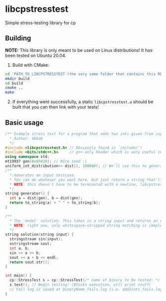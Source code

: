 # libcpstresstest
Simple stress-testing library for cp

## Building
**NOTE:** This library is only meant to be used on Linux distributions! It has been tested on Ubuntu 20.04.
<!--
1. Install `libexplain` with headers (used for error logging):
```
sudo apt-get install libexplain-dev
```
-->
1. Build with CMake:
```sh
cd 'PATH_TO_LIBCPSTRESSTEST (the very same folder that contains this README!)'
mkdir build
cd build
cmake ..
make
```

2. If everything went successfully, a static `libcpstresstest.a` should be built that you can then link with your tests!

## Basic usage
```cpp
/** Example stress test for a program that adds two ints given from input
  * Author: Vbbab
  */
#include <libcpstresstest.h> // Obviously found in `include/`!
#include <bits/stdc++.h>     // g++-only header which is very useful in cp
using namespace std;
mt19937 gen(0x69420); // Nice seed :)
uniform_int_distribution<> dist(1, 100000); // We'll use this to generate testcases
/**
  * Generates an input testcase.
  * You can do whatever you want here, but just return a string that'll be passed into the program.
  * NOTE: this doesn't have to be terminated with a newline, libcpstresstest will automatically add a newline at the end. But you can do it if you want.
  */
string generator() {
  int a = dist(gen), b = dist(gen);
  return to_string(a) + " " + to_string(b);
}

/**
  * The 'model' solution. This takes in a string input and returns an output which will be used to judge the program's output.
  * NOTE: right now, only whitespace-stripped string matching is immplemented. Token comparisons and custom verifier functions will be implemented later.
  */
string solution(string input) {
  stringstream sin(input);
  ostringstream sout;
  int a, b;
  sin >> a >> b;
  sout << a + b << endl;
  return sout.str();
}

int main() {
  cp::StressTest s = cp::StressTest(/* name of binary to be tested: */ "add2ints", /* solution: */ solution, /* generator: */ generator, /* number of tests to run (long long): */ 100000, /* [OPTIONAL] break on fail? (default false): */ false);
  s.test(); // Begin testing! (Blocks execution, will print stuff)
  // Fail log is saved at binaryName_fails.log (i.e. add2ints_fails.log)
}
```
